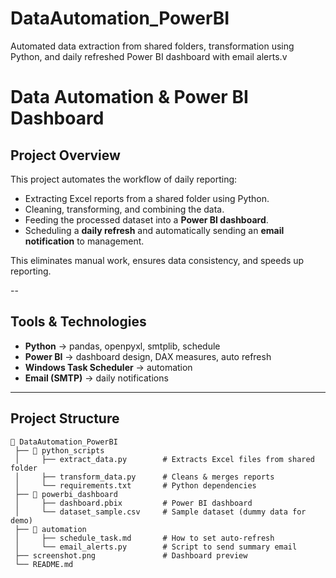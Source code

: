 # DataAutomation_PowerBI
Automated data extraction from shared folders, transformation using Python, and daily refreshed Power BI dashboard with email alerts.v
# Data Automation & Power BI Dashboard

## Project Overview
This project automates the workflow of daily reporting:
- Extracting Excel reports from a shared folder using Python.
- Cleaning, transforming, and combining the data.
- Feeding the processed dataset into a **Power BI dashboard**.
- Scheduling a **daily refresh** and automatically sending an **email notification** to management.

This eliminates manual work, ensures data consistency, and speeds up reporting.

--

## Tools & Technologies
- **Python** → pandas, openpyxl, smtplib, schedule  
- **Power BI** → dashboard design, DAX measures, auto refresh  
- **Windows Task Scheduler** → automation  
- **Email (SMTP)** → daily notifications  

---

## Project Structure
```plaintext
📂 DataAutomation_PowerBI
 ├── 📂 python_scripts
 │     ├── extract_data.py        # Extracts Excel files from shared folder
 │     ├── transform_data.py      # Cleans & merges reports
 │     └── requirements.txt       # Python dependencies
 ├── 📂 powerbi_dashboard
 │     ├── dashboard.pbix         # Power BI dashboard
 │     └── dataset_sample.csv     # Sample dataset (dummy data for demo)
 ├── 📂 automation
 │     ├── schedule_task.md       # How to set auto-refresh
 │     └── email_alerts.py        # Script to send summary email
 ├── screenshot.png               # Dashboard preview
 └── README.md
